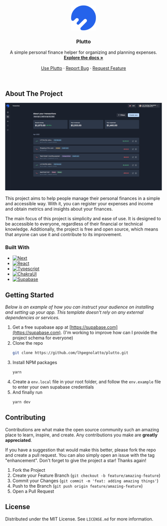 <br />
<div align="center">
  <a href="https://github.com/lhpegnolatto/plutto">
    <img src=".github/images/logo.svg" alt="Logo" width="80" height="80">
  </a>

  <h3 align="center">Plutto</h3>

  <p align="center">
    A simple personal finance helper for organizing and planning expenses.
    <br />
    <a href="#"><strong>Explore the docs »</strong></a>
    <br />
    <br />
    <a href="https://plutto.com.br">Use Plutto</a>
    ·
    <a href="https://github.com/lhpegnolatto/plutto/issues">Report Bug</a>
    ·
    <a href="https://github.com/lhpegnolatto/plutto/issues">Request Feature</a>
  </p>
</div>
<br />

## About The Project

<img src=".github/images/screenshot.png" alt="Screenshot">

This project aims to help people manage their personal finances in a simple and accessible way. With it, you can register your expenses and income and obtain metrics and insights about your finances.

The main focus of this project is simplicity and ease of use. It is designed to be accessible to everyone, regardless of their financial or technical knowledge. Additionally, the project is free and open source, which means that anyone can use it and contribute to its improvement.

### Built With

- [![Next](https://img.shields.io/badge/Next.js-181818?style=for-the-badge&logo=nextdotjs&logoColor=white)](https://nextjs.org/)
- [![React](https://img.shields.io/badge/React-61DAFB?style=for-the-badge&logo=react&logoColor=181818)](https://react.dev/)
- [![Typescript](https://img.shields.io/badge/TypeScript-007ACC?style=for-the-badge&logo=typescript&logoColor=white)](https://www.typescriptlang.org/)
- [![ChakraUI](https://img.shields.io/badge/Chakra UI-319795?style=for-the-badge&logo=chakraui&logoColor=white)](https://chakra-ui.com/)
- [![Supabase](https://img.shields.io/badge/Supabase-181818?style=for-the-badge&logo=supabase&logoColor=white)](https://supabase.com/)

<!-- GETTING STARTED -->

## Getting Started

_Below is an example of how you can instruct your audience on installing and setting up your app. This template doesn't rely on any external dependencies or services._

1. Get a free supabase app at [https://supabase.com](https://supabase.com). (I'm working to improve how can I provide the project schema for everyone)
2. Clone the repo
   ```sh
   git clone https://github.com/lhpegnolatto/plutto.git
   ```
3. Install NPM packages
   ```sh
   yarn
   ```
4. Create a `env.local` file in your root folder, and follow the `env.example` file to enter your own supabase credentials
5. And finally run
   ```sh
   yarn dev
   ```

## Contributing

Contributions are what make the open source community such an amazing place to learn, inspire, and create. Any contributions you make are **greatly appreciated**.

If you have a suggestion that would make this better, please fork the repo and create a pull request. You can also simply open an issue with the tag "enhancement".
Don't forget to give the project a star! Thanks again!

1. Fork the Project
2. Create your Feature Branch (`git checkout -b feature/amazing-feature`)
3. Commit your Changes (`git commit -m 'feat: adding amazing things'`)
4. Push to the Branch (`git push origin feature/amazing-feature`)
5. Open a Pull Request

## License

Distributed under the MIT License. See `LICENSE.md` for more information.
